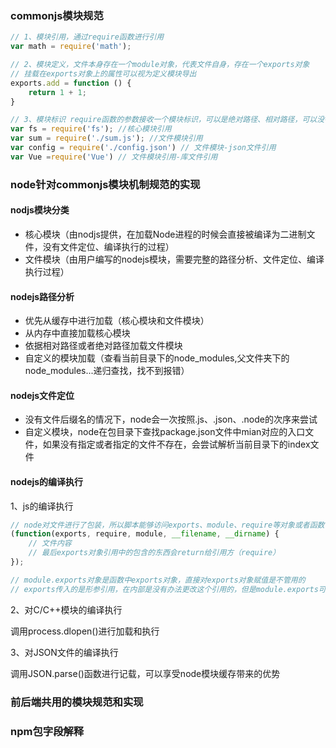 ### commonjs模块规范
```js
// 1、模块引用，通过require函数进行引用
var math = require('math');

// 2、模块定义，文件本身存在一个module对象，代表文件自身，存在一个exports对象
// 挂载在exports对象上的属性可以视为定义模块导出
exports.add = function () {
    return 1 + 1;
}

// 3、模块标识 require函数的参数接收一个模块标识，可以是绝对路径、相对路径，可以没有文件的后缀名
var fs = require('fs'); //核心模块引用
var sum = require('./sum.js'); //文件模块引用
var config = require('./config.json') // 文件模块-json文件引用
var Vue =require('Vue') // 文件模块引用-库文件引用
```

### node针对commonjs模块机制规范的实现

####  nodjs模块分类
- 核心模块（由nodjs提供，在加载Node进程的时候会直接被编译为二进制文件，没有文件定位、编译执行的过程）
- 文件模块（由用户编写的nodejs模块，需要完整的路径分析、文件定位、编译执行过程）


#### nodejs路径分析
- 优先从缓存中进行加载（核心模块和文件模块）
- 从内存中直接加载核心模块
- 依据相对路径或者绝对路径加载文件模块
- 自定义的模块加载（查看当前目录下的node_modules,父文件夹下的node_modules...递归查找，找不到报错）

#### nodejs文件定位
- 没有文件后缀名的情况下，node会一次按照.js、.json、.node的次序来尝试
- 自定义模块，node在包目录下查找package.json文件中mian对应的入口文件，如果没有指定或者指定的文件不存在，会尝试解析当前目录下的index文件

#### nodejs的编译执行
1、js的编译执行
```js
// node对文件进行了包装，所以脚本能够访问exports、module、require等对象或者函数
(function(exports, require, module, __filename, __dirname) {
    // 文件内容
    // 最后exports对象引用中的包含的东西会return给引用方（require）
});

// module.exports对象是函数中exports对象，直接对exports对象赋值是不管用的
// exports传入的是形参引用，在内部是没有办法更改这个引用的，但是module.exports可以
```

2、对C/C++模块的编译执行

调用process.dlopen()进行加载和执行

3、对JSON文件的编译执行

调用JSON.parse()函数进行记载，可以享受node模块缓存带来的优势

### 前后端共用的模块规范和实现

### npm包字段解释
